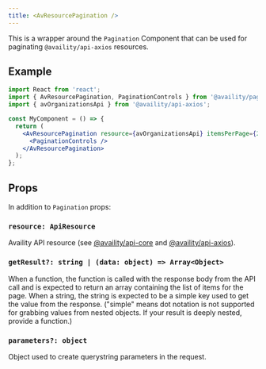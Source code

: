 ```yaml
---
title: <AvResourcePagination />
---
```


This is a wrapper around the `Pagination` Component that can be used for paginating `@availity/api-axios` resources.

## Example

```jsx
import React from 'react';
import { AvResourcePagination, PaginationControls } from '@availity/pagination';
import { avOrganizationsApi } from '@availity/api-axios';

const MyComponent = () => {
  return (
    <AvResourcePagination resource={avOrganizationsApi} itemsPerPage={25}>
      <PaginationControls />
    </AvResourcePagination>
  );
};
```

## Props

In addition to `Pagination` props:

### `resource: ApiResource`

Availity API resource (see [@availity/api-core](https://github.com/Availity/sdk-js/tree/master/packages/api-core) and [@availity/api-axios](https://github.com/Availity/sdk-js/tree/master/packages/api-axios)).

### `getResult?: string | (data: object) => Array<Object>`

When a function, the function is called with the response body from the API call and is expected to return an array containing the list of items for the page. When a string, the string is expected to be a simple key used to get the value from the response. ("simple" means dot notation is not supported for grabbing values from nested objects. If your result is deeply nested, provide a function.)

### `parameters?: object`

Object used to create querystring parameters in the request.
